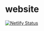 # website

[![Netlify Status](https://api.netlify.com/api/v1/badges/07000dc5-cfb8-43b2-beed-2383bb07af7c/deploy-status)](https://app.netlify.com/sites/stately-stroopwafel-41d9f4/deploys)
